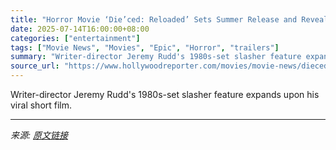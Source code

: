 ```yaml
---
title: "Horror Movie ‘Die’ced: Reloaded’ Sets Summer Release and Reveals First Trailer (Exclusive)"
date: 2025-07-14T16:00:00+08:00
categories: ["entertainment"]
tags: ["Movie News", "Movies", "Epic", "Horror", "trailers"]
summary: "Writer-director Jeremy Rudd's 1980s-set slasher feature expands upon his viral short film."
source_url: "https://www.hollywoodreporter.com/movies/movie-news/dieced-reloaded-horror-release-trailer-1236313765/"
---
```


Writer-director Jeremy Rudd's 1980s-set slasher feature expands upon his viral short film.

---

*来源: [原文链接](https://www.hollywoodreporter.com/movies/movie-news/dieced-reloaded-horror-release-trailer-1236313765/)*
